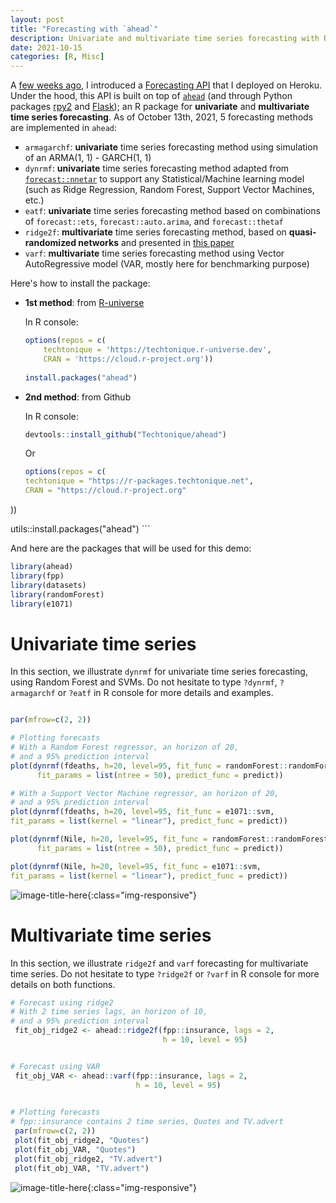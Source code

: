 ```yaml
---
layout: post
title: "Forecasting with `ahead`"
description: Univariate and multivariate time series forecasting with R package `ahead`.
date: 2021-10-15
categories: [R, Misc]
---
```


A [few weeks ago](https://thierrymoudiki.github.io/blog/2021/05/28/python/r/misc/techtonique-apis), I introduced a [Forecasting API](https://www.techtonique.net) that I deployed on Heroku. Under the hood, this API is built on top of [`ahead`](https://github.com/Techtonique/ahead) (and through Python packages [rpy2](https://rpy2.github.io/) and [Flask](https://flask.palletsprojects.com/en/2.0.x/)); an R package for __univariate__ and __multivariate time series forecasting__. As of October 13th, 2021, 5 forecasting methods are implemented in `ahead`:

- `armagarchf`: **univariate** time series forecasting method using simulation of an ARMA(1, 1) - GARCH(1, 1) 
- `dynrmf`: **univariate** time series forecasting method adapted from [`forecast::nnetar`](https://otexts.com/fpp2/nnetar.html#neural-network-autoregression) to support any 
Statistical/Machine learning model (such as Ridge Regression, Random Forest, Support Vector Machines, etc.)
- `eatf`: **univariate** time series forecasting method based on combinations of `forecast::ets`, `forecast::auto.arima`, and `forecast::thetaf`
- `ridge2f`: **multivariate** time series forecasting method, based on __quasi-randomized networks__ and presented in [this paper](https://www.mdpi.com/2227-9091/6/1/22)
- `varf`: **multivariate** time series forecasting method using Vector AutoRegressive model (VAR, mostly here for benchmarking purpose)

Here's how to install the package:

- __1st method__: from [R-universe](https://ropensci.org/r-universe/)

    In R console:
    
    ```R
    options(repos = c(
        techtonique = 'https://techtonique.r-universe.dev',
        CRAN = 'https://cloud.r-project.org'))
        
    install.packages("ahead")
    ```

- __2nd method__: from Github

    In R console:
    
    ```R
    devtools::install_github("Techtonique/ahead")
    ```
    
    Or
    
    ```R
    options(repos = c(
  techtonique = "https://r-packages.techtonique.net",
  CRAN = "https://cloud.r-project.org"
))

utils::install.packages("ahead")
    ```

And here are the packages that will be used for this demo: 

```R
library(ahead)
library(fpp)
library(datasets)
library(randomForest)
library(e1071)
```

# Univariate time series

In this section, we illustrate `dynrmf` for univariate time series forecasting, using Random Forest and SVMs. Do not hesitate to type `?dynrmf`, 
`?armagarchf` or `?eatf` in R console for more details and examples. 

```R

par(mfrow=c(2, 2))

# Plotting forecasts
# With a Random Forest regressor, an horizon of 20, 
# and a 95% prediction interval
plot(dynrmf(fdeaths, h=20, level=95, fit_func = randomForest::randomForest,
      fit_params = list(ntree = 50), predict_func = predict))

# With a Support Vector Machine regressor, an horizon of 20, 
# and a 95% prediction interval
plot(dynrmf(fdeaths, h=20, level=95, fit_func = e1071::svm,
fit_params = list(kernel = "linear"), predict_func = predict))

plot(dynrmf(Nile, h=20, level=95, fit_func = randomForest::randomForest,
      fit_params = list(ntree = 50), predict_func = predict))

plot(dynrmf(Nile, h=20, level=95, fit_func = e1071::svm,
fit_params = list(kernel = "linear"), predict_func = predict))

```
![image-title-here]({{base}}/images/2021-10-15/2021-10-15-image1.png){:class="img-responsive"}

# Multivariate time series 

In this section, we illustrate `ridge2f` and `varf` forecasting for multivariate time series. 
Do not hesitate to type `?ridge2f` or `?varf` in R console for more details on both functions. 


```R
# Forecast using ridge2
# With 2 time series lags, an horizon of 10, 
# and a 95% prediction interval
 fit_obj_ridge2 <- ahead::ridge2f(fpp::insurance, lags = 2,
                                  h = 10, level = 95)


# Forecast using VAR
 fit_obj_VAR <- ahead::varf(fpp::insurance, lags = 2,
                            h = 10, level = 95)

 
# Plotting forecasts 
# fpp::insurance contains 2 time series, Quotes and TV.advert 
 par(mfrow=c(2, 2))
 plot(fit_obj_ridge2, "Quotes")
 plot(fit_obj_VAR, "Quotes")
 plot(fit_obj_ridge2, "TV.advert")
 plot(fit_obj_VAR, "TV.advert")
```
![image-title-here]({{base}}/images/2021-10-15/2021-10-15-image2.png){:class="img-responsive"}
